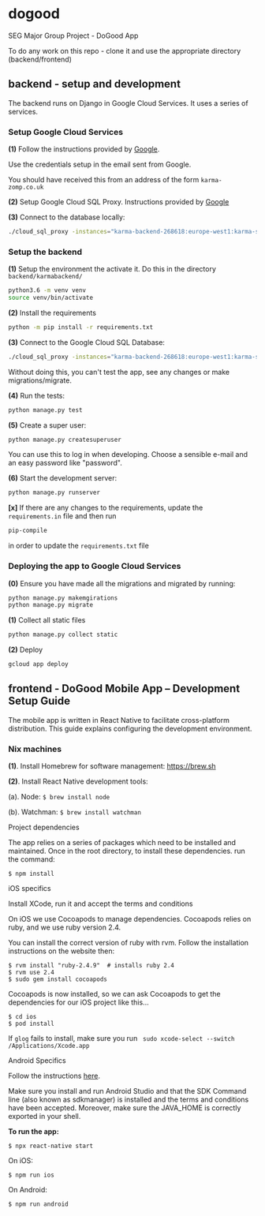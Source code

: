 # dogood
SEG Major Group Project - DoGood App

To do any work on this repo - clone it and use the appropriate directory (backend/frontend)

## backend - setup and development
The backend runs on Django in Google Cloud Services. It uses a series of services.

### Setup Google Cloud Services
**(1)** Follow the instructions provided by [Google](https://cloud.google.com/sdk/docs/quickstart-macos).

Use the credentials setup in the email sent from Google. 

You should have received this from an address of the form `karma-zomp.co.uk`

**(2)** Setup Google Cloud SQL Proxy. Instructions provided by [Google](https://cloud.google.com/sql/docs/mysql/sql-proxy)

**(3)** Connect to the database locally:
```sh
./cloud_sql_proxy -instances="karma-backend-268618:europe-west1:karma-sql"=tcp:3306
```

### Setup the backend

**(1)** Setup the environment the activate it. Do this in the directory `backend/karmabackend/`
```sh
python3.6 -m venv venv
source venv/bin/activate
```
**(2)** Install the requirements 
```sh
python -m pip install -r requirements.txt
```

**(3)** Connect to the Google Cloud SQL Database:

```sh
./cloud_sql_proxy -instances="karma-backend-268618:europe-west1:karma-sql"=tcp:3306
```

Without doing this, you can't test the app, see any changes or make migrations/migrate.

**(4)** Run the tests:

```sh
python manage.py test
```

**(5)** Create a super user:

```sh
python manage.py createsuperuser
```

You can use this to log in when developing. Choose a sensible e-mail and an
easy password like "password".

**(6)** Start the development server:

```sh
python manage.py runserver
```

**[x]** If there are any changes to the requirements, update the `requirements.in` file and then run 
```sh
pip-compile
``` 
in order to update the `requirements.txt` file


### Deploying the app to Google Cloud Services
**(0)** Ensure you have made all the migrations and migrated by running:
``` sh
python manage.py makemgirations
python manage.py migrate
```
**(1)** Collect all static files
``` sh
python manage.py collect static
```
**(2)** Deploy 
```sh 
gcloud app deploy
``` 

## frontend - DoGood Mobile App – Development Setup Guide
The mobile app is written in React Native to facilitate cross-platform distribution. This guide explains configuring the development environment.

### Nix machines
**(1)**.	Install Homebrew for software management: https://brew.sh

**(2)**.	Install React Native development tools:

(a).	Node: `$ brew install node` 

(b).	Watchman: `$ brew install watchman` 


Project dependencies

The app relies on a series of packages which need to be installed and maintained. Once in the root directory, to install these dependencies. run the command:

```
$ npm install
```


iOS specifics

Install XCode, run it and accept the terms and conditions

On iOS we use Cocoapods to manage dependencies. Cocoapods relies on ruby, and we use ruby version 2.4.

You can install the correct version of ruby with rvm. Follow the installation instructions on the website then:

```
$ rvm install "ruby-2.4.9"  # installs ruby 2.4
$ rvm use 2.4
$ sudo gem install cocoapods
```


Cocoapods is now installed, so we can ask Cocoapods to get the dependencies for our iOS project like this...

```
$ cd ios
$ pod install
```

If `glog` fails to install, make sure you run ` sudo xcode-select --switch /Applications/Xcode.app`



Android Specifics

Follow the instructions [here](https://reactnative.dev/docs/environment-setup).

Make sure you install and run Android Studio and that the SDK Command line (also known as sdkmanager) is installed and the terms and conditions have been accepted. Moreover, make sure the JAVA_HOME is correctly exported in your shell.


**To run the app:**

```
$ npx react-native start
```

On iOS: 

```
$ npm run ios 
````

On Android:


```
$ npm run android 
````
